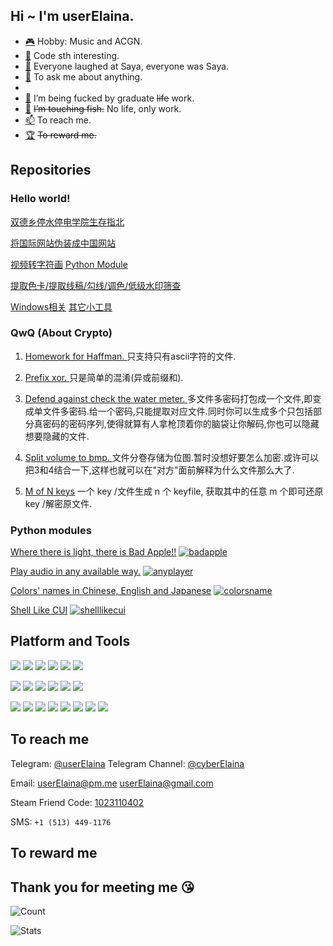 ## Hi ~ I'm userElaina.

- [🎮](https://zh.moegirl.org.cn/%E7%99%BE%E5%90%88(%E8%90%8C%E5%B1%9E%E6%80%A7)#) Hobby: Music and ACGN.
- [🌸](https://github.com/userElaina) Code sth interesting.
- [🤡](https://zh.moegirl.org.cn/zh-tw/%E6%B2%99%E8%80%B6(%E9%AD%94%E5%A5%B3%E4%B9%8B%E6%97%85)#) Everyone laughed at Saya, everyone was Saya.
- [💬](https://github.com/userelaina/userelaina/issues) To ask me about anything.
- 
- [🌱](https://t.me/s/MSc_Daily) I’m being fucked by graduate ~~life~~ work.
- [🔭](https://telegra.ph/%E8%BA%BA%E5%B9%B3%E5%8D%B3%E6%98%AF%E6%AD%A3%E4%B9%89-06-23) ~~I’m touching fish.~~ No life, only work.
- [📫](#to-reach-me) To reach me.
- [🏆](#to-reward-me) ~~To reward me.~~

## Repositories

### Hello world!

[双德乡停水停电学院生存指北](https://github.com/userElaina/Open-JLU)

[将国际网站伪装成中国网站](https://github.com/userElaina/this-is-the-China-website)

[视频转字符画](https://github.com/bad-apple-lab/Bad-Apple) [Python Module](https://github.com/bad-apple-lab/Bad-Apple-Python-Module)

[提取色卡/提取线稿/勾线/调色/低级水印筛查](https://github.com/userElaina/color-card)

[Windows相关](https://github.com/userElaina/About-Windows)
[其它小工具](https://github.com/userElaina/small-tools)

### QwQ (About Crypto)

1. [Homework for Haffman. ](https://github.com/userElaina/naive-Huffman)
只支持只有ascii字符的文件.

2. [Prefix xor. ](https://github.com/userElaina/naive-confuse)
只是简单的混淆(异或前缀和).

3. [Defend against check the water meter. ](https://github.com/userElaina/one-file-with-many-password)
多文件多密码打包成一个文件,即变成单文件多密码.给一个密码,只能提取对应文件.同时你可以生成多个只包括部分真密码的密码序列,使得就算有人拿枪顶着你的脑袋让你解码,你也可以隐藏想要隐藏的文件.

4. [Split volume to bmp. ](https://github.com/userElaina/big-file-2-small-bmp)
文件分卷存储为位图.暂时没想好要怎么加密.或许可以把3和4结合一下,这样也就可以在"对方"面前解释为什么文件那么大了.

5. [M of N keys](https://github.com/userElaina/m-of-n-keys)
一个 key /文件生成 n 个 keyfile, 获取其中的任意 m 个即可还原 key /解密原文件.

### Python modules

[Where there is light, there is Bad Apple!!](https://github.com/bad-apple-lab/Bad-Apple-Python-Module)
[![badapple](https://img.shields.io/pypi/v/badapple.svg?style=flat-square&logo=pypi&label=badapple)](https://pypi.org/project/badapple)

[Play audio in any available way.](https://github.com/userElaina/anyplayer)
[![anyplayer](https://img.shields.io/pypi/v/anyplayer.svg?style=flat-square&logo=pypi&label=anyplayer)](https://pypi.org/project/anyplayer)

[Colors' names in Chinese, English and Japanese](https://github.com/userElaina/json-colorsname)
[![colorsname](https://img.shields.io/pypi/v/colorsname.svg?style=flat-square&logo=pypi&label=colorsname)](https://pypi.org/project/colorsname)

[Shell Like CUI](https://github.com/userElaina/shell-like-cui)
[![shelllikecui](https://img.shields.io/pypi/v/shelllikecui.svg?style=flat-square&logo=pypi&label=shelllikecui)](https://pypi.org/project/shelllikecui)

<!-- [Console Music Player](https://github.com/userElaina/console-music-player) -->
<!-- [![muz](https://img.shields.io/pypi/v/muz.svg?style=flat-square&logo=pypi&label=muz)](https://pypi.org/project/muz/) -->

<!-- [Chinese fake identity](https://github.com/userElaina/fAKe-Chinese) -->
<!-- [![fakechinese](https://img.shields.io/pypi/v/fakechinese.svg?style=flat-square&logo=pypi&label=fakechinese)](https://pypi.org/project/fakechinese) -->

<!-- [Sweet syntax sugar](https://github.com/userElaina/sugar) -->
<!-- [![userelaina](https://img.shields.io/pypi/v/userelaina.svg?style=flat-square&logo=pypi&label=userelaina)](https://pypi.org/project/userelaina) -->

## Platform and Tools

[![](https://img.shields.io/badge/Manjaro-37474f?style=flat-square&logo=manjaro)](https://manjaro.org/)
[![](https://img.shields.io/badge/Windows-0078d6?style=flat-square&logo=windows)](https://www.microsoft.com/windows/get-windows-10)
[![](https://img.shields.io/badge/Arch%20Linux-white?style=flat-square&logo=arch-linux)](https://archlinux.org/)
[![](https://img.shields.io/badge/Ubuntu-2a001c?style=flat-square&logo=ubuntu)](https://ubuntu.com/)
[![](https://img.shields.io/badge/Debian-a81d33?style=flat-square&logo=debian)](https://www.debian.org/)
[![](https://img.shields.io/badge/Proxmox%20VE-black?style=flat-square&logo=proxmox)](https://www.proxmox.com/)

[![](https://img.shields.io/badge/VirtualBox-183a61?style=flat-square&logo=virtualbox)](https://www.virtualbox.org/)
[![](https://img.shields.io/badge/VS%20Code-007acc?style=flat-square&logo=visual-studio-code)](https://code.visualstudio.com/)
[![](https://img.shields.io/badge/Visual%20Studio-5c2d91?style=flat-square&logo=visual-studio)](https://visualstudio.microsoft.com/)
[![](https://img.shields.io/badge/OBS-302e31?style=flat-square&logo=obs-studio)](https://obsproject.com/)
[![](https://img.shields.io/badge/FFmpeg-007808?style=flat-square&logo=ffmpeg)](https://ffmpeg.org/)
[![](https://img.shields.io/badge/OpenCV-5c3ee8?style=flat-square&logo=opencv)](https://opencv.org/)

[![](https://img.shields.io/badge/Python-ffd43b?style=flat-square&logo=python)](https://www.python.org/)
[![](https://img.shields.io/badge/C-5c6bc0?style=flat-square&logo=c)](https://en.wikipedia.org/wiki/C_(programming_language))
[![](https://img.shields.io/badge/C++-00599c?style=flat-square&logo=c%2B%2B)](https://en.wikipedia.org/wiki/C%2B%2B)
[![](https://img.shields.io/badge/Go-29beb0?style=flat-square&logo=go)](https://go.dev/)
[![](https://img.shields.io/badge/Java-f89820?style=flat-square&logo=openjdk)](https://www.java.com/)
[![](https://img.shields.io/badge/Lua-2c2d72?style=flat-square&logo=lua)](https://www.lua.org/)
[![](https://img.shields.io/badge/Markdown-000000?style=flat-square&logo=markdown)](https://en.wikipedia.org/wiki/Markdown)
[![](https://img.shields.io/badge/LaTeX-008080?style=flat-square&logo=latex)](https://www.latex-project.org/)


## To reach me

Telegram: [@userElaina](https://t.me/userelaina) 
Telegram Channel: [@cyberElaina](https://t.me/cyberElaina)

Email: userElaina@pm.me userElaina@gmail.com

Steam Friend Code: [1023110402](https://steamcommunity.com/id/userElaina)

SMS: `+1 (513) 449-1176`

## To reward me

<!-- https://paypal.me/mo19260817 -->

## Thank you for meeting me 😘

![Count](https://count.getloli.com/get/@userElaina?theme=gelbooru)

![Stats](https://github-readme-stats.vercel.app/api?username=userElaina&show_icons=true&count_private=true&icon_color=F080C0)
